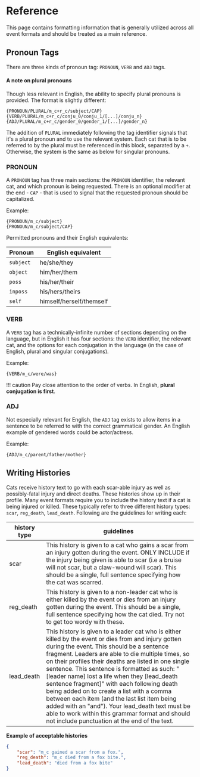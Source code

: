 # Reference 
This page contains formatting information that is generally utilized across all event formats and should be treated as a main reference.

## Pronoun Tags

There are three kinds of pronoun tag: `PRONOUN`, `VERB` and `ADJ` tags.

#### A note on plural pronouns
Though less relevant in English, the ability to specify plural pronouns is provided. The format is slightly different:
```
{PRONOUN/PLURAL/m_c+r_c/subject/CAP}
{VERB/PLURAL/m_c+r_c/conju_0/conju_1/[...]/conju_n}
{ADJ/PLURAL/m_c+r_c/gender_0/gender_1/[...]/gender_n}
```
The addition of `PLURAL` immediately following the tag identifier signals that it's a plural pronoun and to use the relevant system. Each cat that is to be referred to by the plural must be referenced in this block, separated by a `+`. Otherwise, the system is the same as below for singular pronouns.

### PRONOUN
A `PRONOUN` tag has three main sections: the `PRONOUN` identifier, the relevant cat, and which pronoun is being requested. There is an optional modifier at the end - `CAP` - that is used to signal that the requested pronoun should be capitalized.

Example:
```
{PRONOUN/m_c/subject}
{PRONOUN/m_c/subject/CAP}
```
Permitted pronouns and their English equivalents:

| Pronoun   | English equivalent       |
|-----------|--------------------------|
| `subject` | he/she/they              |
| `object`  | him/her/them             |
| `poss`    | his/her/their            |
| `inposs`  | his/hers/theirs          |
| `self`    | himself/herself/themself |

### VERB
A `VERB` tag has a technically-infinite number of sections depending on the language, but in English it has four sections: the `VERB` identifier, the relevant cat, and the options for each conjugation in the language (in the case of English, plural and singular conjugations).

Example:
```
{VERB/m_c/were/was}
```

!!! caution
    Pay close attention to the order of verbs. In English, **plural conjugation is first**.

### ADJ
Not especially relevant for English, the `ADJ` tag exists to allow items in a sentence to be referred to with the correct grammatical gender. An English example of gendered words could be actor/actress.

Example:
```
{ADJ/m_c/parent/father/mother}
```


## Writing Histories
Cats receive history text to go with each scar-able injury as well as possibly-fatal injury and direct deaths.  These histories show up in their profile.  Many event formats require you to include the history text if a cat is being injured or killed.  These typically refer to three different history types: `scar`, `reg_death`, `lead_death`.  Following are the guidelines for writing each:

| history type | guidelines                                                                                                                                                                                                                                                                                                                                                                                                                                                                                                                                                                                                                                                          |
|--------------|---------------------------------------------------------------------------------------------------------------------------------------------------------------------------------------------------------------------------------------------------------------------------------------------------------------------------------------------------------------------------------------------------------------------------------------------------------------------------------------------------------------------------------------------------------------------------------------------------------------------------------------------------------------------|
| scar         | This history is given to a cat who gains a scar from an injury gotten during the event.  ONLY INCLUDE if the injury being given is able to scar (i.e a bruise will not scar, but a claw-wound will scar).  This should be a single, full sentence specifying how the cat was scarred.                                                                                                                                                                                                                                                                                                                                                                               |
| reg_death    | This history is given to a non-leader cat who is either killed by the event or dies from an injury gotten during the event.  This should be a single, full sentence specifying how the cat died.  Try not to get too wordy with these.                                                                                                                                                                                                                                                                                                                                                                                                                              |
| lead_death   | This history is given to a leader cat who is either killed by the event or dies from and injury gotten during the event.  This should be a sentence fragment.  Leaders are able to die multiple times, so on their profiles their deaths are listed in one single sentence.  This sentence is formatted as such: "[leader name] lost a life when they [lead_death sentence fragment]" with each following death being added on to create a list with a comma between each item (and the last list item being added with an "and").  Your lead_death text must be able to work within this grammar format and should not include punctuation at the end of the text. |

**Example of acceptable histories**
```json
{
    "scar": "m_c gained a scar from a fox.",
    "reg_death": "m_c died from a fox bite.",
    "lead_death": "died from a fox bite"
}
```
